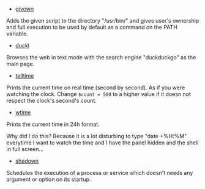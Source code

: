 * [givown](./givown)

Adds the given script to the directory "/usr/bin/" and gives user's ownership
and full execution to be used by default as a command on the PATH variable.

* [duckl](./duckl)

Browses the web in text mode with the search engine "duckduckgo" as the main page.

* [telltime](./telltime.bash)

Prints the current time on real time (second by second). As if you were watching the clock.
Change `$count = 500` to a higher value if it doesn not respect the clock's
second's count.

* [wtime](./wtime.bash)

Prints the current time in 24h format.

Why did I do this? Because it is a lot disturbing to type "date +%H:%M" everytime I want to watch the time and I have the panel hidden
and the shell in full screen...

* [shedown](./shedown.bash)

Schedules the execution of a process or service which doesn't needs any argument or option on its startup.
